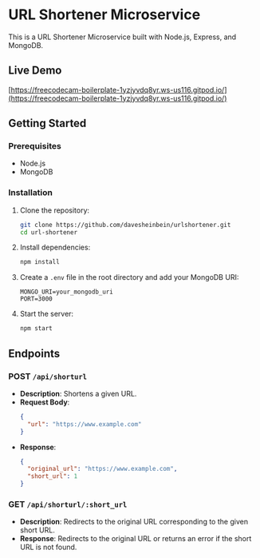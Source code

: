 # URL Shortener Microservice

This is a URL Shortener Microservice built with Node.js,
Express, and MongoDB.

## Live Demo

[https://freecodecam-boilerplate-1yzjyvdq8yr.ws-us116.gitpod.io/](https://freecodecam-boilerplate-1yzjyvdq8yr.ws-us116.gitpod.io/)

## Getting Started

### Prerequisites

- Node.js
- MongoDB

### Installation

1. Clone the repository:

   ```sh
   git clone https://github.com/davesheinbein/urlshortener.git
   cd url-shortener
   ```

2. Install dependencies:

   ```sh
   npm install
   ```

3. Create a `.env` file in the root directory and add your
   MongoDB URI:

   ```env
   MONGO_URI=your_mongodb_uri
   PORT=3000
   ```

4. Start the server:
   ```sh
   npm start
   ```

## Endpoints

### POST `/api/shorturl`

- **Description**: Shortens a given URL.
- **Request Body**:
  ```json
  {
  	"url": "https://www.example.com"
  }
  ```
- **Response**:
  ```json
  {
  	"original_url": "https://www.example.com",
  	"short_url": 1
  }
  ```

### GET `/api/shorturl/:short_url`

- **Description**: Redirects to the original URL
  corresponding to the given short URL.
- **Response**: Redirects to the original URL or returns an
  error if the short URL is not found.
